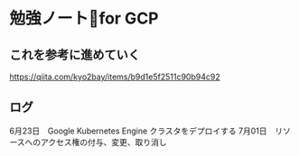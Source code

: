 # 勉強ノート📔for GCP

## これを参考に進めていく
https://qiita.com/kyo2bay/items/b9d1e5f2511c90b94c92

## ログ
6月23日　Google Kubernetes Engine クラスタをデプロイする
7月01日　リソースへのアクセス権の付与、変更、取り消し
